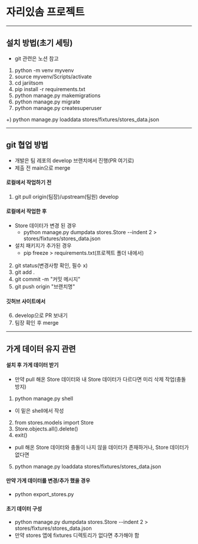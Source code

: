 # 자리있솜 프로젝트
---
## 설치 방법(초기 세팅)
- git 관련은 노션 참고
1. python -m venv myvenv
2. source myvenv/Scripts/activate
3. cd jariitsom
4. pip install -r requirements.txt
5. python manage.py makemigrations
6. python manage.py migrate
7. python manage.py createsuperuser

+) python manage.py loaddata stores/fixtures/stores_data.json

---
## git 협업 방법
- 개발은 팀 레포의 develop 브랜치에서 진행(PR 여기로)
- 제출 전 main으로 merge

#### 로컬에서 작업하기 전
1. git pull origin(팀장)/upstream(팀원) develop
#### 로컬에서 작업한 후
- Store 데이터가 변경 된 경우
  - python manage.py dumpdata stores.Store --indent 2 > stores/fixtures/stores_data.json
- 설치 패키지가 추가된 경우
  - pip freeze > requirements.txt(프로젝트 폴더 내에서)
2. git status(변경사항 확인, 필수 x)
3. git add .
4. git commit -m "커밋 메시지"
5. git push origin "브랜치명"
#### 깃허브 사이트에서
6. develop으로 PR 보내기
7. 팀장 확인 후 merge
---
## 가게 데이터 유지 관련

#### 설치 후 가게 데이터 받기
- 만약 pull 해온 Store 데이터와 내 Store 데이터가 다르다면 미리 삭제 작업(충돌 방지)
1. python manage.py shell
- 이 밑은 shell에서 작성
2. from stores.models import Store
3. Store.objects.all().delete()
4. exit()

- pull 해온 Store 데이터와 충돌이 나지 않을 데이터가 존재하거나, Store 데이터가 없다면
5. python manage.py loaddata stores/fixtures/stores_data.json

#### 만약 가게 데이터를 변경/추가 했을 경우
- python export_stores.py

#### 초기 데이터 구성
- python manage.py dumpdata stores.Store --indent 2 > stores/fixtures/stores_data.json
- 만약 stores 앱에 fixtures 디렉토리가 없다면 추가해야 함

